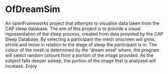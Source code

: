 # OfDreamSim
An openFrameworks project that attempts to visualise data taken from the CAP sleep database. 
The aim of this project is to provide a visual representation of the sleep process, created from data provided by the CAP Sleep Database. 
By selecting a participant the mesh onscreen will grow, shrink and move in relation to the stage of sleep the participant is in. 
The colour of the mesh is determined by the 'dream seed' where, the program will select random colours from a portion of the image provided. 
As the subject falls deeper asleep, the portion of the image that is analysed will increase. Enjoy
